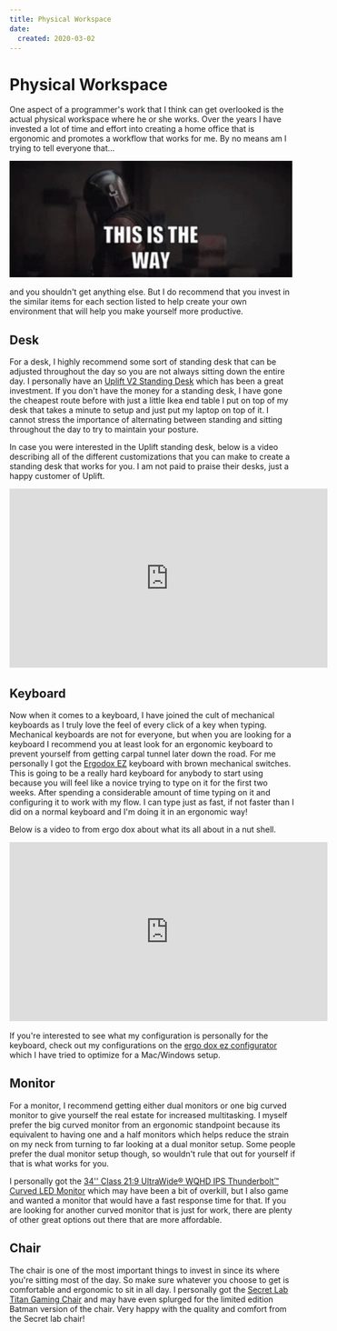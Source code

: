 ```yaml
---
title: Physical Workspace
date:
  created: 2020-03-02
---
```


# Physical Workspace

One aspect of a programmer's work that I think can get overlooked is the actual physical workspace where he or she works. Over the years I have invested a lot of time and effort into creating a home office that is ergonomic and promotes a workflow that works for me. By no means am I trying to tell everyone that...

![This is the way](../../assets/images/this-is-the-way.gif)

<!-- more -->

and you shouldn't get anything else. But I do recommend that you invest in the similar items for each section listed to help create your own environment that will help you make yourself more productive.  

## Desk

For a desk, I highly recommend some sort of standing desk that can be adjusted throughout the day so you are not always sitting down the entire day. I personally have an [Uplift V2 Standing Desk](https://www.upliftdesk.com/uplift-v2-standing-desk-v2-or-v2-commercial/) which has been a great investment. If you don't have the money for a standing desk, I have gone the cheapest route before with just a little Ikea end table I put on top of my desk that takes a minute to setup and just put my laptop on top of it. I cannot stress the importance of alternating between standing and sitting throughout the day to try to maintain your posture. 

In case you were interested in the Uplift standing desk, below is a video describing all of the different customizations that you can make to create a standing desk that works for you. I am not paid to praise their desks, just a happy customer of Uplift. 

<iframe width="560" height="315" src="https://www.youtube.com/embed/8krBbc31gBM" frameborder="0" allow="accelerometer; autoplay; encrypted-media; gyroscope; picture-in-picture" allowfullscreen></iframe>



## Keyboard

Now when it comes to a keyboard, I have joined the cult of mechanical keyboards as I truly love the feel of every click of a key when typing. Mechanical keyboards are not for everyone, but when you are looking for a keyboard I recommend you at least look for an ergonomic keyboard to prevent yourself from getting carpal tunnel later down the road. For me personally I got the [Ergodox EZ](https://ergodox-ez.com/) keyboard with brown mechanical switches. This is going to be a really hard keyboard for anybody to start using because you will feel like a novice trying to type on it for the first two weeks. After spending a considerable amount of time typing on it and configuring it to work with my flow. I can type just as fast, if not faster than I did on a normal keyboard and I'm doing it in an ergonomic way! 

Below is a video to from ergo dox about what its all about in a nut shell. 

<iframe width="560" height="315" src="https://www.youtube.com/embed/hkdAQvBFNkM" frameborder="0" allow="accelerometer; autoplay; encrypted-media; gyroscope; picture-in-picture" allowfullscreen></iframe>

If you're interested to see what my configuration is personally for the keyboard, check out my configurations on the [ergo dox ez configurator](https://configure.ergodox-ez.com/ergodox-ez/search?q=plusmobileapps&legacy=false) which I have tried to optimize for a Mac/Windows setup. 

## Monitor

For a monitor, I recommend getting either dual monitors or one big curved monitor to give yourself the real estate for increased multitasking. I myself prefer the big curved monitor from an ergonomic standpoint because its equivalent to having one and a half monitors which helps reduce the strain on my neck from turning to far looking at a dual monitor setup. Some people prefer the dual monitor setup though, so wouldn't rule that out for yourself if that is what works for you. 

I personally got the [34'' Class 21:9 UltraWide® WQHD IPS Thunderbolt™ Curved LED Monitor](https://www.lg.com/us/monitors/lg-34UC98-W-ultrawide-monitor) which may have been a bit of overkill, but I also game and wanted a monitor that would have a fast response time for that. If you are looking for another curved monitor that is just for work, there are plenty of other great options out there that are more affordable. 

## Chair

The chair is one of the most important things to invest in since its where you're sitting most of the day. So make sure whatever you choose to get is comfortable and ergonomic to sit in all day. I personally got the [Secret Lab Titan Gaming Chair](https://secretlab.co/collections/titan-series) and may have even splurged for the limited edition Batman version of the chair. Very happy with the quality and comfort from the Secret lab chair!